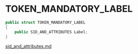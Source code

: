 # TOKEN\_MANDATORY\_LABEL

```csharp
public struct TOKEN_MANDATORY_LABEL
{
    public SID_AND_ATTRIBUTES Label;
}
```

[sid\_and\_attributes.md](sid\_and\_attributes.md "mention")

